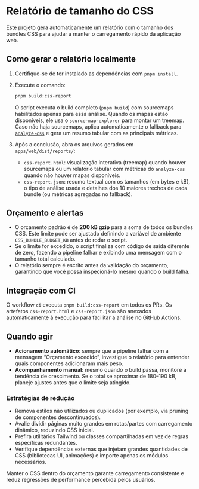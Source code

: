 # Relatório de tamanho do CSS

Este projeto gera automaticamente um relatório com o tamanho dos bundles CSS para ajudar a manter o carregamento rápido da aplicação web.

## Como gerar o relatório localmente

1. Certifique-se de ter instalado as dependências com `pnpm install`.
2. Execute o comando:

   ```bash
   pnpm build:css-report
   ```

   O script executa o build completo (`pnpm build`) com sourcemaps habilitados apenas para essa análise. Quando os mapas estão disponíveis, ele usa o `source-map-explorer` para montar um treemap. Caso não haja sourcemaps, aplica automaticamente o fallback para [`analyze-css`](https://github.com/macbre/analyze-css) e gera um resumo tabular com as principais métricas.

3. Após a conclusão, abra os arquivos gerados em `apps/web/dist/reports/`:

   - `css-report.html`: visualização interativa (treemap) quando houver sourcemaps ou um relatório tabular com métricas do `analyze-css` quando não houver mapas disponíveis.
   - `css-report.json`: resumo textual com os tamanhos (em bytes e kB), o tipo de análise usada e detalhes dos 10 maiores trechos de cada bundle (ou métricas agregadas no fallback).

## Orçamento e alertas

- O orçamento padrão é de **200 kB gzip** para a soma de todos os bundles CSS. Este limite pode ser ajustado definindo a variável de ambiente `CSS_BUNDLE_BUDGET_KB` antes de rodar o script.
- Se o limite for excedido, o script finaliza com código de saída diferente de zero, fazendo a pipeline falhar e exibindo uma mensagem com o tamanho total calculado.
- O relatório sempre é escrito antes da validação do orçamento, garantindo que você possa inspecioná-lo mesmo quando o build falha.

## Integração com CI

O workflow `ci` executa `pnpm build:css-report` em todos os PRs. Os artefatos `css-report.html` e `css-report.json` são anexados automaticamente à execução para facilitar a análise no GitHub Actions.

## Quando agir

- **Acionamento automático**: sempre que a pipeline falhar com a mensagem “Orçamento excedido”, investigue o relatório para entender quais componentes adicionaram mais peso.
- **Acompanhamento manual**: mesmo quando o build passa, monitore a tendência de crescimento. Se o total se aproximar de 180–190 kB, planeje ajustes antes que o limite seja atingido.

### Estratégias de redução

- Remova estilos não utilizados ou duplicados (por exemplo, via pruning de componentes descontinuados).
- Avalie dividir páginas muito grandes em rotas/partes com carregamento dinâmico, reduzindo CSS inicial.
- Prefira utilitários Tailwind ou classes compartilhadas em vez de regras específicas redundantes.
- Verifique dependências externas que injetam grandes quantidades de CSS (bibliotecas UI, animações) e importe apenas os módulos necessários.

Manter o CSS dentro do orçamento garante carregamento consistente e reduz regressões de performance percebida pelos usuários.
